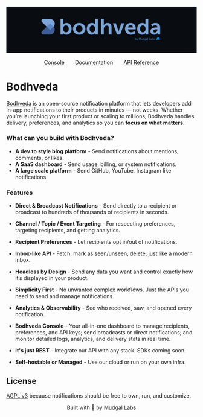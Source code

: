 <p align="center">
  <img src="./.github/screenshots/banner.png" alt="Bodhveda banner" />
</p>

<p align="center">
  <a href="https://console.bodhveda.com">Console</a>
  <a href="https://docs.bodhveda.com" style="margin:24px">Documentation</a>
  <a href="https://docs.bodhveda.com/api-reference">API Reference</a>
</p>

# Bodhveda

[Bodhveda](https://bodhveda.com) is an open-source notification platform that lets developers add in-app notifications to their products in minutes — not weeks. Whether you’re launching your first product or scaling to millions, Bodhveda handles delivery, preferences, and analytics so you can **focus on what matters**.

### What can you build with Bodhveda?

-   **A dev.to style blog platform** - Send notifications about mentions, comments, or likes.
-   **A SaaS dashboard** - Send usage, billing, or system notifications.
-   **A large scale platform** - Send GitHub, YouTube, Instagram like notifications.

### Features

-   **Direct & Broadcast Notifications** - Send directly to a recipient or broadcast to hundreds of thousands of recipients in seconds.

-   **Channel / Topic / Event Targeting** - For respecting preferences, targeting recipients, and getting analytics.

-   **Recipient Preferences** - Let recipients opt in/out of notifications.

-   **Inbox-like API** - Fetch, mark as seen/unseen, delete, just like a modern inbox.

-   **Headless by Design** - Send any data you want and control exactly how it’s displayed in your product.

-   **Simplicity First** - No unwanted complex workflows. Just the APIs you need to send and manage notifications.

-   **Analytics & Observability** - See who received, saw, and opened every notification.

-   **Bodhveda Console** - Your all-in-one dashboard to manage recipients, preferences, and API keys; send broadcasts or direct notifications; and monitor detailed logs, analytics, and delivery stats in real time.

-   **It's just REST** - Integrate our API with any stack. SDKs coming soon.

-   **Self-hostable or Managed** - Use our cloud or run on your own infra.

## License

[AGPL v3](LICENSE) because notifications should be free to own, run, and customize.

<p align="center">
  Built with 💙 by <a href="https://mudgallabs.com" target="_blank">Mudgal Labs</a>
</p>
